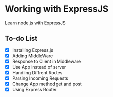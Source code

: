 # Working with ExpressJS

Learn node.js with ExpressJS

## To-do List

- [x] Installing Express.js
- [x] Adding MiddleWare
- [x] Response to Client in Middleware
- [x] Use App instead of server
- [x] Handling Diffrent Routes
- [x] Parsing Incoming Requests
- [x] Change App method get and post
- [x] Using Express Router
